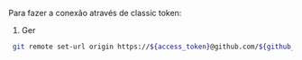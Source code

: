 Para fazer a conexão através de classic token:
1. Ger

```bash
 git remote set-url origin https://${access_token}@github.com/${github_user}/curso-git-turma-1099
```